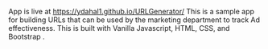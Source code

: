 App is live at https://ydahal1.github.io/URLGenerator/
This is a sample app for building URLs that can be used by the marketing department to track Ad effectiveness. This is built with Vanilla Javascript, HTML, CSS, and Bootstrap .
